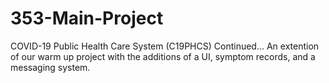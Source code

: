 # 353-Main-Project
COVID-19 Public Health Care System (C19PHCS) Continued...
An extention of our warm up project with the additions of a UI, symptom records, and a messaging system.
